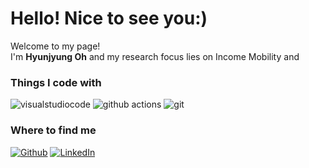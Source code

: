 <h1> Hello! Nice to see you:) </h1>

<p>Welcome to my page! </br> I'm <b>Hyunjyung Oh</b> and my research focus lies on Income Mobility and  </p>
<h3>Things I code with</h3>
<p>
<img alt="visualstudiocode" src="https://img.shields.io/badge/-visualstudiocode-F007ACC?style=flat-square&logo=visualstudiocode&logoColor=white" />  
<img alt="github actions" src="https://img.shields.io/badge/-Github_Actions-2088FF?style=flat-square&logo=github-actions&logoColor=white" />
<img alt="git" src="https://img.shields.io/badge/-Git-F05032?style=flat-square&logo=git&logoColor=white" />  
</p> 

<h3>Where to find me</h3>
<p><a href="https://github.com/HyunjyungOh" target="_blank"><img alt="Github" src="https://img.shields.io/badge/GitHub-%2312100E.svg?&style=for-the-badge&logo=Github&logoColor=white" /></a> <a href="https://www.linkedin.com/in/hyunjyung-oh" target="_blank"><img alt="LinkedIn" src="https://img.shields.io/badge/linkedin-%230077B5.svg?&style=for-the-badge&logo=linkedin&logoColor=white" /></a> 
</p>

